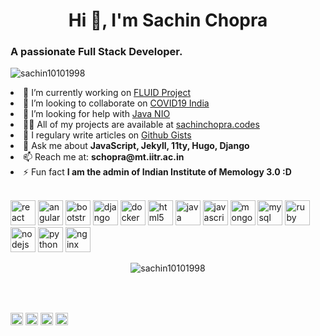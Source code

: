 <h1 align="center">Hi 👋, I'm Sachin Chopra</h1>
<h3 align="left">A passionate Full Stack Developer.</h3>
<p align="left"> <img src="https://komarev.com/ghpvc/?username=sachin10101998" alt="sachin10101998" /> </p>

<li align="left"> 🔭 I’m currently working on <a href="https://github.com/fluid-project/">FLUID Project</a></li>

<li align="left"> 👯 I’m looking to collaborate on <a href="https://github.com/covid19india/covid19india-react">COVID19 India</a></li>

<li align="left"> 🤔 I’m looking for help with <a href="https://docs.oracle.com/javase/7/docs/api/java/nio/package-summary.html">Java NIO</a></li>

<li align="left"> 👨‍💻 All of my projects are available at <a href="sachinchopra.codes">sachinchopra.codes</a></li>

<li align="left"> 📝 I regulary write articles on <a href="https://gist.github.com/sachin10101998">Github Gists</a></li>

<li align="left"> 💬 Ask me about <b>JavaScript, Jekyll, 11ty, Hugo, Django</b></li>

<li align="left"> 📫 Reach me at: <b>schopra@mt.iitr.ac.in</b></li>

<li align="left"> ⚡ Fun fact <b>I am the admin of Indian Institute of Memology 3.0 :D</b></li><br>

<p align="left"><img src="http://sachinchopra.codes/DeviCon/icons/react/react-original-wordmark.svg" alt="react" width="40" height="40"/> <img src="http://sachinchopra.codes/DeviCon/icons/angularjs/angularjs-original.svg" alt="angularjs" width="40" height="40"/> <img src="http://sachinchopra.codes/DeviCon/icons/bootstrap/bootstrap-plain.svg" alt="bootstrap" width="40" height="40"/> <img src="http://sachinchopra.codes/DeviCon/icons/django/django-original.svg" alt="django" width="40" height="40"/> <img src="http://sachinchopra.codes/DeviCon/icons/docker/docker-original-wordmark.svg" alt="docker" width="40" height="40"/> <img src="http://sachinchopra.codes/DeviCon/icons/html5/html5-original-wordmark.svg" alt="html5" width="40" height="40"/> <img src="http://sachinchopra.codes/DeviCon/icons/java/java-original-wordmark.svg" alt="java" width="40" height="40"/> <img src="http://sachinchopra.codes/DeviCon/icons/javascript/javascript-original.svg" alt="javascript" width="40" height="40"/> <img src="http://sachinchopra.codes/DeviCon/icons/mongodb/mongodb-original-wordmark.svg" alt="mongodb" width="40" height="40"/> <img src="http://sachinchopra.codes/DeviCon/icons/mysql/mysql-original-wordmark.svg" alt="mysql" width="40" height="40"/> <img src="http://sachinchopra.codes/DeviCon/icons/ruby/ruby-original-wordmark.svg" alt="ruby" width="40" height="40"/> <img src="http://sachinchopra.codes/DeviCon/icons/nodejs/nodejs-original-wordmark.svg" alt="nodejs" width="40" height="40"/> <img src="http://sachinchopra.codes/DeviCon/icons/python/python-original-wordmark.svg" alt="python" width="40" height="40"/> <img src="http://sachinchopra.codes/DeviCon/icons/nginx/nginx-original.svg" alt="nginx" width="40" height="40"/></p><p align="center"> <img src="https://github-readme-stats.vercel.app/api?username=sachin10101998&show_icons=true" alt="sachin10101998" /> </p>
<br><br>
<p align="left">
<a href="https://twitter.com/sachin10101998" target="blank"><img align="center" src="https://cdn.jsdelivr.net/npm/simple-icons@3.0.1/icons/twitter.svg" alt="sachin10101998" height="20" width="20" /></a>
<a href="https://linkedin.com/in/sachin10101998" target="blank"><img align="center" src="https://cdn.jsdelivr.net/npm/simple-icons@3.0.1/icons/linkedin.svg" alt="sachin10101998" height="20" width="20" /></a>
<a href="https://fb.com/sachin.mathers.7" target="blank"><img align="center" src="https://cdn.jsdelivr.net/npm/simple-icons@3.0.1/icons/facebook.svg" alt="sachin.mathers.7" height="20" width="20" /></a>
<a href="https://instagram.com/superachnural" target="blank"><img align="center" src="https://cdn.jsdelivr.net/npm/simple-icons@3.0.1/icons/instagram.svg" alt="superachnural" height="20" width="20" /></a>
</p>
